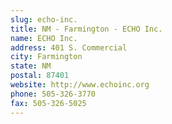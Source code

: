 ```yaml
---
slug: echo-inc.
title: NM - Farmington - ECHO Inc.
name: ECHO Inc.
address: 401 S. Commercial
city: Farmington
state: NM
postal: 87401
website: http://www.echoinc.org
phone: 505-326-3770
fax: 505-326-5025
---
```

